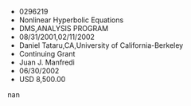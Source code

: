 
* 0296219
* Nonlinear Hyperbolic Equations
* DMS,ANALYSIS PROGRAM
* 08/31/2001,02/11/2002
* Daniel Tataru,CA,University of California-Berkeley
* Continuing Grant
* Juan J. Manfredi
* 06/30/2002
* USD 8,500.00

nan
